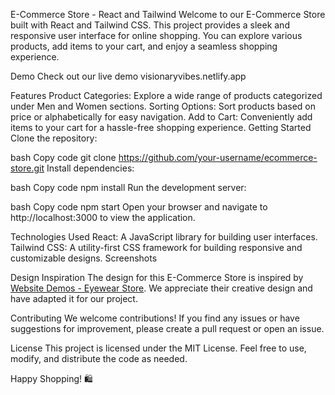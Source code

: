 E-Commerce Store - React and Tailwind
Welcome to our E-Commerce Store built with React and Tailwind CSS. This project provides a sleek and responsive user interface for online shopping. You can explore various products, add items to your cart, and enjoy a seamless shopping experience.

Demo
Check out our live demo visionaryvibes.netlify.app

Features
Product Categories: Explore a wide range of products categorized under Men and Women sections.
Sorting Options: Sort products based on price or alphabetically for easy navigation.
Add to Cart: Conveniently add items to your cart for a hassle-free shopping experience.
Getting Started
Clone the repository:

bash
Copy code
git clone https://github.com/your-username/ecommerce-store.git
Install dependencies:

bash
Copy code
npm install
Run the development server:

bash
Copy code
npm start
Open your browser and navigate to http://localhost:3000 to view the application.

Technologies Used
React: A JavaScript library for building user interfaces.
Tailwind CSS: A utility-first CSS framework for building responsive and customizable designs.
Screenshots



Design Inspiration
The design for this E-Commerce Store is inspired by [Website Demos - Eyewear Store](https://websitedemos.net/eyewear-store-04/#). We appreciate their creative design and have adapted it for our project.

Contributing
We welcome contributions! If you find any issues or have suggestions for improvement, please create a pull request or open an issue.

License
This project is licensed under the MIT License. Feel free to use, modify, and distribute the code as needed.

Happy Shopping! 🛍️